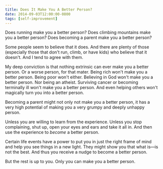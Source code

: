 ```yaml
---
title: Does It Make You A Better Person?
date: 2014-09-03T12:00:00-0800
tags: [self-improvement]
---
```

Does running make you a better person? Does climbing mountains make you a better person? Does becoming a parent make you a better person?

Some people seem to believe that it does. And there are plenty of those (especially those that don't run, climb, or have kids) who believe that it doesn't. And I tend to agree with them.

My deep conviction is that nothing extrinsic can ever make you a better person. Or a worse person, for that mater. Being rich won't make you a better person. Being poor won't either. Believing in God won't make you a better person. Nor being an atheist. Surviving cancer or becoming terminally ill won't make you a better person. And even helping others won't magically turn you into a better person.

Becoming a parent might not only not make you a better person, it has a very high potential of making you a very grumpy and deeply unhappy person.

Unless you are willing to learn from the experience. Unless you stop complaining, shut up, open your eyes and ears and take it all in. And then use the experience to _become_ a better person.

Certain life events have a power to put you in just the right frame of mind and help you see things in a new light. They might show you that what is—is not the best. And thus you receive a nudge to become a better person.

But the rest is up to you. Only you can make you a better person.